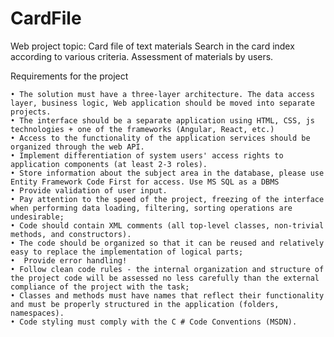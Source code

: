 # CardFile
Web project topic: Card file of text materials 
Search in the card index according to various criteria. Assessment of materials by users.

Requirements for the project

    • The solution must have a three-layer architecture. The data access layer, business logic, Web application should be moved into separate projects.
    • The interface should be a separate application using HTML, CSS, js technologies + one of the frameworks (Angular, React, etc.)
    • Access to the functionality of the application services should be organized through the web API.
    • Implement differentiation of system users' access rights to application components (at least 2-3 roles).
    • Store information about the subject area in the database, please use Entity Framework Code First for access. Use MS SQL as a DBMS
    • Provide validation of user input.
    • Pay attention to the speed of the project, freezing of the interface when performing data loading, filtering, sorting operations are undesirable;
    • Code should contain XML comments (all top-level classes, non-trivial methods, and constructors).
    • The code should be organized so that it can be reused and relatively easy to replace the implementation of logical parts;
    •  Provide error handling!
    • Follow clean code rules - the internal organization and structure of the project code will be assessed no less carefully than the external compliance of the project with the task;
    • Classes and methods must have names that reflect their functionality and must be properly structured in the application (folders, namespaces).
    • Code styling must comply with the C # Code Conventions (MSDN).
